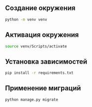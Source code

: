 ## Создание окружения

```bash
python -m venv venv
```

## Активация окружения

```bash
source venv/Scripts/activate
```

## Установка зависимостей

```bash
pip install -r requirements.txt
```

## Применение миграций

```bash
python manage.py migrate
```
